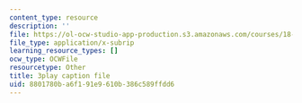```yaml
---
content_type: resource
description: ''
file: https://ol-ocw-studio-app-production.s3.amazonaws.com/courses/18-03sc-differential-equations-fall-2011/8801780ba6f191e9610b386c589ffdd6_rZ3-nFV6l8w.srt
file_type: application/x-subrip
learning_resource_types: []
ocw_type: OCWFile
resourcetype: Other
title: 3play caption file
uid: 8801780b-a6f1-91e9-610b-386c589ffdd6
---
```

